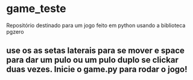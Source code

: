# game_teste
Repositório destinado para um jogo feito em python usando a biblioteca pgzero

## use os as setas laterais para se mover e space para dar um pulo ou um pulo duplo se clickar duas vezes. Inicie o game.py para rodar o jogo!
